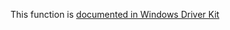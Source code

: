 This function is [documented in Windows Driver Kit](https://learn.microsoft.com/en-us/windows-hardware/drivers/ddi/wdm/nf-wdm-rtllengthsecuritydescriptor)
